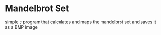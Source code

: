 # Mandelbrot Set
simple c program that calculates and maps the mandelbrot set and saves it as a BMP image
